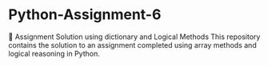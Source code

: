# Python-Assignment-6
📘 Assignment Solution using dictionary and Logical Methods  This repository contains the solution to an assignment completed using array methods and logical reasoning in Python.
